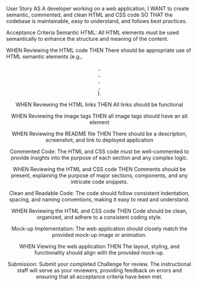 User Story
AS A developer working on a web application,
I WANT to create semantic, commented, and clean HTML and CSS code
SO THAT the codebase is maintainable, easy to understand, and follows best practices.

Acceptance Criteria
Semantic HTML: All HTML elements must be used semantically to enhance the structure and meaning of the content.

WHEN Reviewing the HTML code
THEN There should be appropriate use of HTML semantic elements (e.g., <header>, <nav>, <main>, <section>, <footer>).

WHEN Reviewing the HTML links
THEN All links should be functional

WHEN Reviewing the image tags
THEN all image tags should have an alt element

WHEN Reviewing the README file
THEN There should be a description, screenshot, and link to deployed application

Commented Code:
The HTML and CSS code must be well-commented to provide insights into the purpose of each section and any complex logic.

WHEN Reviewing the HTML and CSS code
THEN Comments should be present, explaining the purpose of major sections, components, and any intricate code snippets.

Clean and Readable Code: The code should follow consistent indentation, spacing, and naming conventions, making it easy to read and understand.

WHEN Reviewing the HTML and CSS code
THEN Code should be clean, organized, and adhere to a consistent coding style.

Mock-up Implementation:
The web application should closely match the provided mock-up image or animation.

WHEN Viewing the web application
THEN The layout, styling, and functionality should align with the provided mock-up.

Submission:
Submit your completed Challenge for review. The instructional staff will serve as your reviewers, providing feedback on errors and ensuring that all acceptance criteria have been met.
